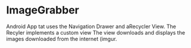 # ImageGrabber

Android App tat uses the Navigation Drawer and aRecycler View. 
The Recyler implements a custom view
The view downloads and displays the images downloaded from the internet (imgur.
